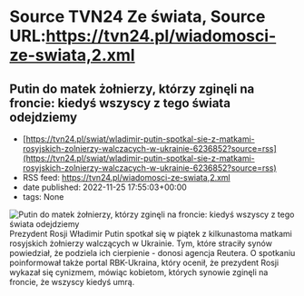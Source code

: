 # Source TVN24 Ze świata, Source URL:https://tvn24.pl/wiadomosci-ze-swiata,2.xml

## Putin do matek żołnierzy, którzy zginęli na froncie: kiedyś wszyscy z tego świata odejdziemy
 - [https://tvn24.pl/swiat/wladimir-putin-spotkal-sie-z-matkami-rosyjskich-zolnierzy-walczacych-w-ukrainie-6236852?source=rss](https://tvn24.pl/swiat/wladimir-putin-spotkal-sie-z-matkami-rosyjskich-zolnierzy-walczacych-w-ukrainie-6236852?source=rss)
 - RSS feed: https://tvn24.pl/wiadomosci-ze-swiata,2.xml
 - date published: 2022-11-25 17:55:03+00:00
 - tags: None

<img alt="Putin do matek żołnierzy, którzy zginęli na froncie: kiedyś wszyscy z tego świata odejdziemy" src="https://tvn24.pl/najnowsze/cdn-zdjecie-hg4l0m-wladimir-putin-spotkal-sie-z-matkami-rosyjskich-zolnierzy-walczacych-i-poleglych-na-ukrainie-6236858/alternates/LANDSCAPE_1280" />
    Prezydent Rosji Władimir Putin spotkał się w piątek z kilkunastoma matkami rosyjskich żołnierzy walczących w Ukrainie. Tym, które straciły synów powiedział, że podziela ich cierpienie - donosi agencja Reutera. O spotkaniu poinformował także portal RBK-Ukraina, który ocenił, że prezydent Rosji wykazał się cynizmem, mówiąc kobietom, których synowie zginęli na froncie, że wszyscy kiedyś umrą.
